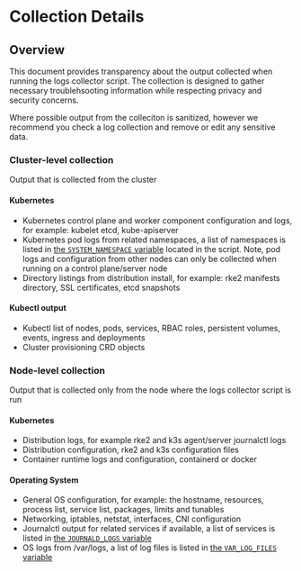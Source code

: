 # Collection Details

## Overview
This document provides transparency about the output collected when running the logs collector script. The collection is designed to gather necessary troublehsooting information while respecting privacy and security concerns.

Where possible output from the colleciton is sanitized, however we recommend you check a log collection and remove or edit any sensitive data.

### Cluster-level collection

Output that is collected from the cluster

#### Kubernetes
- Kubernetes control plane and worker component configuration and logs, for example: kubelet etcd, kube-apiserver
- Kubernetes pod logs from related namespaces, a list of namespaces is listed in [the `SYSTEM_NAMESPACE` variable](https://github.com/rancherlabs/support-tools/blob/master/collection/rancher/v2.x/logs-collector/rancher2_logs_collector.sh#L6) located in the script. Note, pod logs and configuration from other nodes can only be collected when running on a control plane/server node
- Directory listings from distribution install, for example: rke2 manifests directory, SSL certificates, etcd snapshots

#### Kubectl output
- Kubectl list of nodes, pods, services, RBAC roles, persistent volumes, events, ingress and deployments
- Cluster provisioning CRD objects

### Node-level collection

Output that is collected only from the node where the logs collector script is run

#### Kubernetes
- Distribution logs, for example rke2 and k3s agent/server journalctl logs
- Distribution configuration, rke2 and k3s configuration files
- Container runtime logs and configuration, containerd or docker

#### Operating System
- General OS configuration, for example: the hostname, resources, process list, service list, packages, limits and tunables
- Networking, iptables, netstat, interfaces, CNI configuration
- Journalctl output for related services if available, a list of services is listed in [the `JOURNALD_LOGS` variable](https://github.com/rancherlabs/support-tools/blob/master/collection/rancher/v2.x/logs-collector/rancher2_logs_collector.sh#L12) 
- OS logs from /var/logs, a list of log files is listed in [the `VAR_LOG_FILES` variable](https://github.com/rancherlabs/support-tools/blob/master/collection/rancher/v2.x/logs-collector/rancher2_logs_collector.sh#L15)